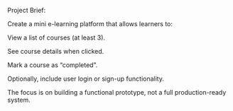 Project Brief:

Create a mini e-learning platform that allows learners to:

View a list of courses (at least 3).

See course details when clicked.

Mark a course as “completed”.

Optionally, include user login or sign-up functionality.

The focus is on building a functional prototype, not a full production-ready system.
